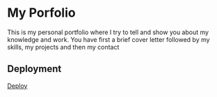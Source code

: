 # My Porfolio

This is my personal portfolio where I try to tell and show you about my knowledge and work. You have first a brief cover letter followed by my skills, my projects and then my contact




## Deployment

[Deploy](https://movie-searcher-app-two.vercel.app/)
